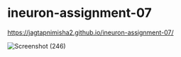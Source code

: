 # ineuron-assignment-07


https://jagtapnimisha2.github.io/ineuron-assignment-07/

![Screenshot (246)](https://user-images.githubusercontent.com/120504401/217302759-93dba54c-3331-4a38-9ab8-4260b5e69465.png)
